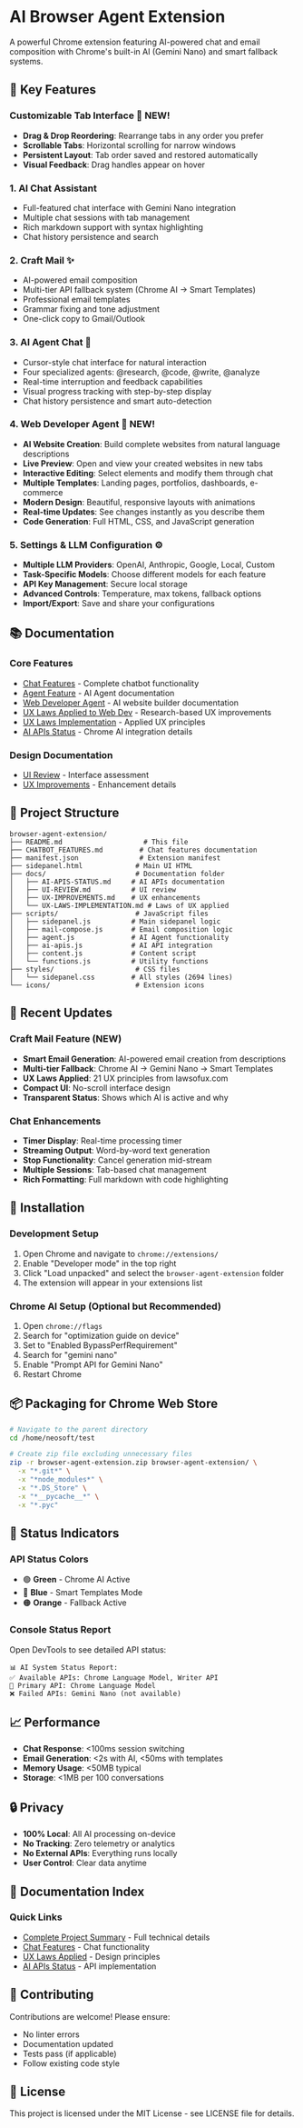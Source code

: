 # AI Browser Agent Extension

A powerful Chrome extension featuring AI-powered chat and email composition with Chrome's built-in AI (Gemini Nano) and smart fallback systems.

## 🌟 Key Features

### **Customizable Tab Interface** 🔄 NEW!
- **Drag & Drop Reordering**: Rearrange tabs in any order you prefer
- **Scrollable Tabs**: Horizontal scrolling for narrow windows
- **Persistent Layout**: Tab order saved and restored automatically
- **Visual Feedback**: Drag handles appear on hover

### 1. **AI Chat Assistant**
- Full-featured chat interface with Gemini Nano integration
- Multiple chat sessions with tab management
- Rich markdown support with syntax highlighting
- Chat history persistence and search

### 2. **Craft Mail** ✨ 
- AI-powered email composition
- Multi-tier API fallback system (Chrome AI → Smart Templates)
- Professional email templates
- Grammar fixing and tone adjustment
- One-click copy to Gmail/Outlook

### 3. **AI Agent Chat** 💬
- Cursor-style chat interface for natural interaction
- Four specialized agents: @research, @code, @write, @analyze
- Real-time interruption and feedback capabilities
- Visual progress tracking with step-by-step display
- Chat history persistence and smart auto-detection

### 4. **Web Developer Agent** 🚀 NEW!
- **AI Website Creation**: Build complete websites from natural language descriptions
- **Live Preview**: Open and view your created websites in new tabs
- **Interactive Editing**: Select elements and modify them through chat
- **Multiple Templates**: Landing pages, portfolios, dashboards, e-commerce
- **Modern Design**: Beautiful, responsive layouts with animations
- **Real-time Updates**: See changes instantly as you describe them
- **Code Generation**: Full HTML, CSS, and JavaScript generation

### 5. **Settings & LLM Configuration** ⚙️
- **Multiple LLM Providers**: OpenAI, Anthropic, Google, Local, Custom
- **Task-Specific Models**: Choose different models for each feature
- **API Key Management**: Secure local storage
- **Advanced Controls**: Temperature, max tokens, fallback options
- **Import/Export**: Save and share your configurations

## 📚 Documentation

### Core Features
- [Chat Features](CHATBOT_FEATURES.md) - Complete chatbot functionality
- [Agent Feature](docs/AGENT-FEATURE.md) - AI Agent documentation
- [Web Developer Agent](docs/WEBDEV-AGENT.md) - AI website builder documentation
- [UX Laws Applied to Web Dev](docs/UX-LAWS-WEBDEV.md) - Research-based UX improvements
- [UX Laws Implementation](docs/UX-LAWS-IMPLEMENTATION.md) - Applied UX principles
- [AI APIs Status](docs/AI-APIS-STATUS.md) - Chrome AI integration details

### Design Documentation
- [UI Review](docs/UI-REVIEW.md) - Interface assessment
- [UX Improvements](docs/UX-IMPROVEMENTS.md) - Enhancement details

## 📂 Project Structure

```
browser-agent-extension/
├── README.md                    # This file
├── CHATBOT_FEATURES.md         # Chat features documentation
├── manifest.json               # Extension manifest
├── sidepanel.html             # Main UI HTML
├── docs/                      # Documentation folder
│   ├── AI-APIS-STATUS.md     # AI APIs documentation
│   ├── UI-REVIEW.md          # UI review
│   ├── UX-IMPROVEMENTS.md    # UX enhancements
│   └── UX-LAWS-IMPLEMENTATION.md # Laws of UX applied
├── scripts/                   # JavaScript files
│   ├── sidepanel.js          # Main sidepanel logic
│   ├── mail-compose.js       # Email composition logic
│   ├── agent.js              # AI Agent functionality
│   ├── ai-apis.js            # AI API integration
│   ├── content.js            # Content script
│   └── functions.js          # Utility functions
├── styles/                    # CSS files
│   └── sidepanel.css         # All styles (2694 lines)
└── icons/                     # Extension icons
```

## 🚀 Recent Updates

### Craft Mail Feature (NEW)
- **Smart Email Generation**: AI-powered email creation from descriptions
- **Multi-tier Fallback**: Chrome AI → Gemini Nano → Smart Templates
- **UX Laws Applied**: 21 UX principles from lawsofux.com
- **Compact UI**: No-scroll interface design
- **Transparent Status**: Shows which AI is active and why

### Chat Enhancements
- **Timer Display**: Real-time processing timer
- **Streaming Output**: Word-by-word text generation
- **Stop Functionality**: Cancel generation mid-stream
- **Multiple Sessions**: Tab-based chat management
- **Rich Formatting**: Full markdown with code highlighting

## 🔧 Installation

### Development Setup
1. Open Chrome and navigate to `chrome://extensions/`
2. Enable "Developer mode" in the top right
3. Click "Load unpacked" and select the `browser-agent-extension` folder
4. The extension will appear in your extensions list

### Chrome AI Setup (Optional but Recommended)
1. Open `chrome://flags`
2. Search for "optimization guide on device"
3. Set to "Enabled BypassPerfRequirement"
4. Search for "gemini nano"
5. Enable "Prompt API for Gemini Nano"
6. Restart Chrome

## 📦 Packaging for Chrome Web Store

```bash
# Navigate to the parent directory
cd /home/neosoft/test

# Create zip file excluding unnecessary files
zip -r browser-agent-extension.zip browser-agent-extension/ \
  -x "*.git*" \
  -x "*node_modules*" \
  -x "*.DS_Store" \
  -x "*__pycache__*" \
  -x "*.pyc"
```

## 🚦 Status Indicators

### API Status Colors
- 🟢 **Green** - Chrome AI Active
- 🔵 **Blue** - Smart Templates Mode  
- 🟠 **Orange** - Fallback Active

### Console Status Report
Open DevTools to see detailed API status:
```
📊 AI System Status Report:
✅ Available APIs: Chrome Language Model, Writer API
🎯 Primary API: Chrome Language Model
❌ Failed APIs: Gemini Nano (not available)
```

## 📈 Performance

- **Chat Response**: <100ms session switching
- **Email Generation**: <2s with AI, <50ms with templates
- **Memory Usage**: <50MB typical
- **Storage**: <1MB per 100 conversations

## 🔒 Privacy

- **100% Local**: All AI processing on-device
- **No Tracking**: Zero telemetry or analytics
- **No External APIs**: Everything runs locally
- **User Control**: Clear data anytime

## 📝 Documentation Index

### Quick Links
- [Complete Project Summary](docs/PROJECT-SUMMARY.md) - Full technical details
- [Chat Features](CHATBOT_FEATURES.md) - Chat functionality
- [UX Laws Applied](docs/UX-LAWS-IMPLEMENTATION.md) - Design principles
- [AI APIs Status](docs/AI-APIS-STATUS.md) - API implementation

## 🤝 Contributing

Contributions are welcome! Please ensure:
- No linter errors
- Documentation updated
- Tests pass (if applicable)
- Follow existing code style

## 📄 License

This project is licensed under the MIT License - see LICENSE file for details.
